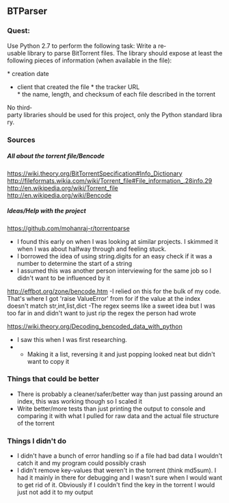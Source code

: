 ## BTParser


### Quest:
Use Python 2.7 to perform the following task:
Write a re­usable library to parse BitTorrent files. The library should expose at least the following pieces of information (when available in the file):

* creation date
* client that created the file
* the tracker URL
* the name, length, and checksum of each file described in the torrent

No third­party libraries should be used for this project, only the Python standard library.


### Sources

##### All about the torrent file/Bencode
https://wiki.theory.org/BitTorrentSpecification#Info_Dictionary
http://fileformats.wikia.com/wiki/Torrent_file#File_information_.28info.29
http://en.wikipedia.org/wiki/Torrent_file
http://en.wikipedia.org/wiki/Bencode

##### Ideas/Help with the project
https://github.com/mohanraj-r/torrentparse
- I found this early on when I was looking at similar projects. I skimmed it when I was about halfway through and feeling stuck.
- I borrowed the idea of using string.digits for an easy check if it was a number to determine the start of a string
- I assumed this was another person interviewing for the same job so I didn't want to be influenced by it

http://effbot.org/zone/bencode.htm
-I relied on this for the bulk of my code. That's where I got 'raise ValueError' from for if the value at the index doesn't
match str,int,list,dict
-The regex seems like a sweet idea but I was too far in and didn't want to just rip the regex the person had wrote

https://wiki.theory.org/Decoding_bencoded_data_with_python
- I saw this when I was first researching.
- - Making it a list, reversing it and just popping looked neat but didn't want to copy it


### Things that could be better
- There is probably a cleaner/safer/better way than just passing around an index, this was working though so I scaled it
- Write better/more tests than just printing the output to console and comparing it with what I pulled for raw data and
the actual file structure of the torrent


### Things I didn't do
- I didn't have a bunch of error handling so if a file had bad data I wouldn't catch it and my program could possibly crash
- I didn't remove key-values that weren't in the torrent (think md5sum). I had it mainly in there for debugging and I
wasn't sure when I would want to get rid of it. Obviously if I couldn't find the key in the torrent I would just not add
it to my output
